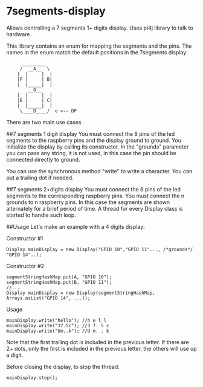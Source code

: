 # 7segments-display
Allows controlling a 7 segments 1+ digits display.
Uses pi4j library to talk to hardware.

This library contains an enum for mapping the segments
and the pins. The names in the enum match the default positions in the 7segments display:

```
      _________
     /  __A__  \
    |  |     |  |
    |F |     | B|
    |  |_____|  |
        __G__   
    |  |     |  |
    |E |     | C|
    |  |_____|  |
     \____D____/  o <-- DP
```

There are two main use cases

##7 segments 1 digit display
You must connect the 8 pins of the led segments to the raspberry pins and the display ground to ground.
You initialize the display by calling its constructor.
In the "grounds" parameter you can pass any string, it is not used, in this case the pin should be connected directly to ground.

You can use the synchronous method "write" to write a character. You can put a trailing dot if needed.

##7 segments 2+digits display
You must connect the 8 pins of the led segments to the corresponding raspberry pins. 
You must connect the n grounds to n raspberry pins.
In this case the segments are shown alternately for a brief period of time.
A thread for every Display class is started to handle such loop.

##Usage
Let's make an example with a 4 digits display:

Constructor #1

    Display mainDisplay = new Display("GPIO 10","GPIO 11"..., /*grounds*/ "GPIO 14"..);

Constructor #2

    segmentStringHashMap.put(A, "GPIO 10");
    segmentStringHashMap.put(B, "GPIO 11");
    //...
    Display mainDisplay = new Display(segmentStringHashMap, Arrays.asList("GPIO 14", ...));

Usage

    mainDisplay.write("hello"); //h e l l
    mainDisplay.write("37.5c"); //3 7. 5 c
    mainDisplay.write("Um..k"); //U m. . k
Note that the first trailing dot is included in the previous letter.
If there are 2+ dots, only the first is included in the previous letter, the others will use up a digit.
    
Before closing the display, to stop the thread:

    mainDisplay.stop();
